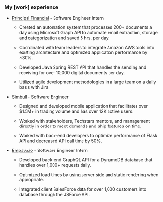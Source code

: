 ### My \[work\] experience

- [Principal Financial](https://www.principal.com/) - Software Engineer Intern
    - Created an automation system that processes 200+ documents a day using Microsoft Graph API to
    automate email extraction, storage and categorization and saved 5 hrs. per day.

    - Coordinated with team leaders to integrate Amazon AWS tools into existing architecture and optimized
    application performance by ~30%.

    - Developed Java Spring REST API that handles the sending and receiving for over 10,000 digital
    documents per day.

    - Utilized agile development methodologies in a large team on a daily basis with Jira

- [Simbull](https://www.simbull.com/) - Software Engineer
    - Designed and developed mobile application that facilitates over $1.5M+ in trading volume and has over
    12K active users.

    - Worked with stakeholders, Techstars mentors, and management directly in order to meet demands and
    ship features on time.

    - Worked with back-end developers to optimize performance of Flask API and decreased API call time by
    50%.

- [Empava.io](https://www.empava.io/) - Software Engineer Intern
    - Developed back-end GraphQL API for a DynamoDB database that handles over 1,000+ requests daily.

    - Optimized load times by using server side and static rendering when appropriate.

    - Integrated client SalesForce data for over 1,000 customers into database through the JSForce API.
